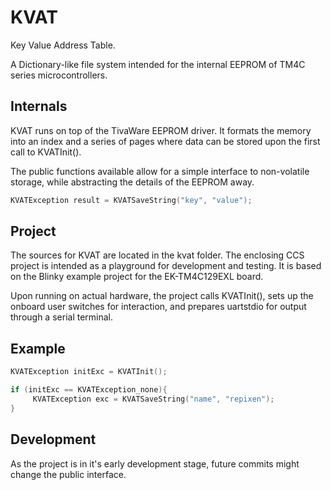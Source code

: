 # KVAT

Key Value Address Table.

A Dictionary-like file system intended for the internal EEPROM of TM4C series microcontrollers.

## Internals

KVAT runs on top of the TivaWare EEPROM driver. It formats the memory into an index and a series of pages where data can be stored upon the first call to KVATInit().

The public functions available allow for a simple interface to non-volatile storage, while abstracting the details of the EEPROM away.

```c
KVATException result = KVATSaveString("key", "value");
```

## Project

The sources for KVAT are located in the kvat folder. The enclosing CCS project is intended as a playground for development and testing. It is based on the Blinky example project for the EK-TM4C129EXL board.

Upon running on actual hardware, the project calls KVATInit(), sets up the onboard user switches for interaction, and prepares uartstdio for output through a serial terminal.

## Example

```c
KVATException initExc = KVATInit();

if (initExc == KVATException_none){
     KVATException exc = KVATSaveString("name", "repixen");
}
```

## Development

As the project is in it's early development stage, future commits might change the public interface.